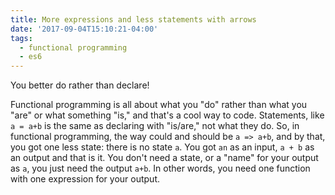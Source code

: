 ```yaml
---
title: More expressions and less statements with arrows
date: '2017-09-04T15:10:21-04:00'
tags:
  - functional programming
  - es6
---
```


You better do rather than declare!

Functional programming is all about what you "do" rather than what you "are" or what something "is," and that's a cool way to code. Statements, like `a = a+b` is the same as declaring with "is/are," not what they do. So, in functional programming, the way could and should be `a => a+b`, and by that, you got one less state: there is no state `a`. You got `an` as an input, `a + b` as an output and that is it. You don't need a state, or a "name" for your output as `a`, you just need the output `a+b`. In other words, you need one function with one expression for your output.
